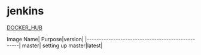 # jenkins

[DOCKER_HUB](https://hub.docker.com/r/yjagdale/jenkins/)

Image Name| Purpose|version|
|--------------------------------------------------|
master| setting up master|latest|
